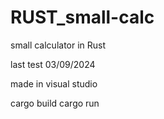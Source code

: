 # RUST_small-calc
small calculator in Rust

last test 03/09/2024



made in visual studio

cargo build
cargo run
